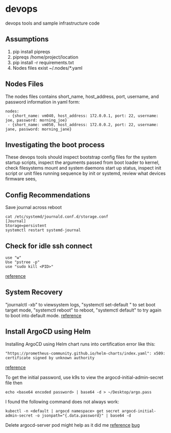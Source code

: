 # devops
devops tools and sample infrastructure code

## Assumptions
1. pip install pipreqs
2. pipreqs /home/project/location
3. pip install -r requirements.txt
4. Nodes files exist ~/.nodes/*.yaml


## Nodes Files
The nodes files contains short_name, host_address, port, username, and password information in yaml form:
```
nodes:
 - {short_name: vm040, host_address: 172.0.0.1, port: 22, username: joe, password: morning_joe}
 - {short_name: vm050, host_address: 172.0.0.2, port: 22, username: jane, password: morning_jane}
```

## Investigating the boot process
These devops tools should inspect bootstrap config files for the system startup scripts, inspect the arguments passed from boot loader to kernel, check filesystems mount and system daemons start up status, inspect init script or unit files running sequence by init or systemd, review what devices firmware sees, 

## Config Recommendations
Save journal across reboot
```
cat /etc/systemd/journald.conf.d/storage.conf 
[Journal]
Storage=persistent
systemctl restart systemd-journal
```


## Check for idle ssh connect
```
use "w"
Use "pstree -p"
use "sudo kill <PID>"
```
[reference](https://www.maketecheasier.com/show-active-ssh-connections-linux/)


## System Recovery
"journalctl -xb" to viewsystem logs, "systemctl set-default <target>" to set boot target mode, "systemctl reboot" to reboot, "systemctl default" to try again to boot into default mode.
[reference](https://learn.microsoft.com/en-us/troubleshoot/azure/virtual-machines/linux-virtual-machine-cannot-start-fstab-errors)


## Install ArgoCD using Helm
Installing ArgoCD using Helm chart runs into certification error like this:
```
"https://prometheus-community.github.io/helm-charts/index.yaml": x509: certificate signed by unknown authority
```
[reference](https://www.arthurkoziel.com/setting-up-argocd-with-helm/)


To get the initial password, use k9s to view the argocd-initial-admin-secret file then 
```
echo <base64 encoded password> | base64 -d > ~/Desktop/argo.pass
```

I found the following command does not always work:
```
kubectl -n <default | argocd namespace> get secret argocd-initial-admin-secret -o jsonpath="{.data.password}" | base64 -d
```

Delete argocd-server pod might help as it did me
[reference](https://stackoverflow.com/questions/68297354/what-is-the-default-password-of-argocd)
[bug](https://github.com/argoproj/argo-cd/issues/6048)
